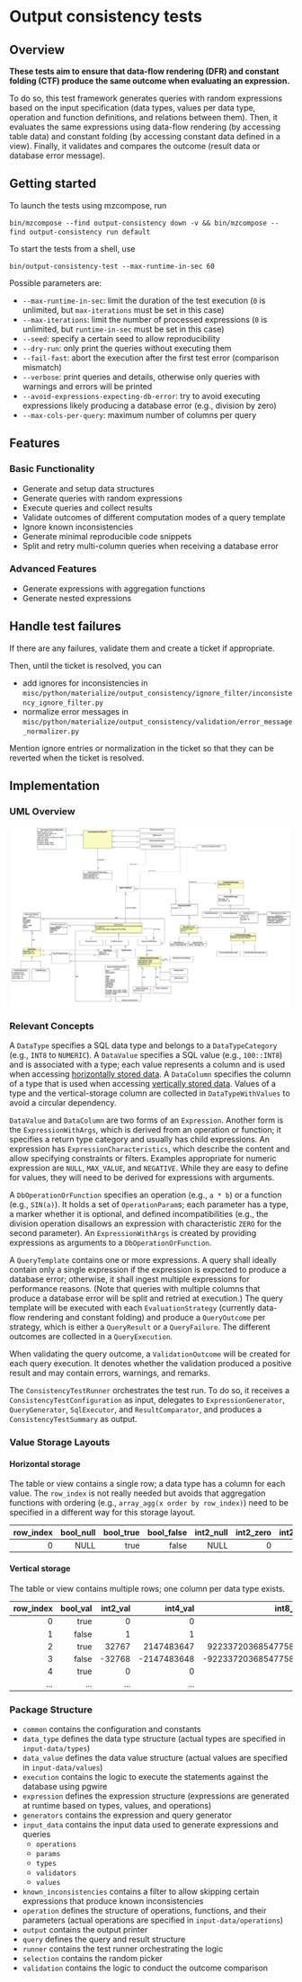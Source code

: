 # Output consistency tests

## Overview

**These tests aim to ensure that data-flow rendering (DFR) and constant folding (CTF) produce the same outcome when
evaluating an expression.**

To do so, this test framework generates queries with random expressions based on the input specification (data types,
values per data type, operation and function definitions, and relations between them). Then, it evaluates the same
expressions using data-flow rendering (by accessing table data) and constant folding (by accessing constant data
defined in a view). Finally, it validates and compares the outcome (result data or database error message).

## Getting started

To launch the tests using mzcompose, run
```
bin/mzcompose --find output-consistency down -v && bin/mzcompose --find output-consistency run default
```
To start the tests from a shell, use
```
bin/output-consistency-test --max-runtime-in-sec 60
```

Possible parameters are:
* `--max-runtime-in-sec`: limit the duration of the test execution (`0` is unlimited, but `max-iterations` must be set in
this case)
* `--max-iterations`: limit the number of processed expressions (`0` is unlimited, but `runtime-in-sec` must be set in
this case)
* `--seed`: specify a certain seed to allow reproducibility
* `--dry-run`: only print the queries without executing them
* `--fail-fast`: abort the execution after the first test error (comparison mismatch)
* `--verbose`: print queries and details, otherwise only queries with warnings and errors will be printed
* `--avoid-expressions-expecting-db-error`: try to avoid executing expressions likely producing a database error (e.g.,
division by zero)
* `--max-cols-per-query`: maximum number of columns per query

## Features

### Basic Functionality
* Generate and setup data structures
* Generate queries with random expressions
* Execute queries and collect results
* Validate outcomes of different computation modes of a query template
* Ignore known inconsistencies
* Generate minimal reproducible code snippets
* Split and retry multi-column queries when receiving a database error

### Advanced Features
* Generate expressions with aggregation functions
* Generate nested expressions

## Handle test failures
If there are any failures, validate them and create a ticket if appropriate.

Then, until the ticket is resolved, you can
* add ignores for inconsistencies in `misc/python/materialize/output_consistency/ignore_filter/inconsistency_ignore_filter.py`
* normalize error messages in `misc/python/materialize/output_consistency/validation/error_message_normalizer.py`

Mention ignore entries or normalization in the ticket so that they can be reverted when the ticket is resolved.

## Implementation

### UML Overview

![UML overview](../../misc/python/materialize/output_consistency/overview.png)

### Relevant Concepts

A `DataType` specifies a SQL data type and belongs to a `DataTypeCategory` (e.g., `INT8` to `NUMERIC`).
A `DataValue` specifies a SQL value (e.g., `100::INT8`) and is associated with a type; each value represents a column
and is used when accessing [horizontally stored data](#horizontal-storage).
A `DataColumn` specifies the column of a type that is used when accessing [vertically stored data](#vertical-storage).
Values of a type and the vertical-storage column are collected in `DataTypeWithValues` to avoid a circular dependency.

`DataValue` and `DataColumn` are two forms of an `Expression`. Another form is the `ExpressionWithArgs`, which is
derived from an operation or function; it specifies a return type category and usually has child expressions.
An expression has `ExpressionCharacteristics`, which describe the content and allow specifying constraints or filters.
Examples appropriate for numeric expression are `NULL`, `MAX_VALUE`, and `NEGATIVE`.
While they are easy to define for values, they will need to be derived for expressions with arguments.

A `DbOperationOrFunction` specifies an operation (e.g., `a * b`) or a function (e.g., `SIN(a)`).
It holds a set of `OperationParam`s; each parameter has a type, a marker whether it is optional, and defined
incompatibilities (e.g., the division operation disallows an expression with characteristic `ZERO` for the second
parameter).
An `ExpressionWithArgs` is created by providing expressions as arguments to a `DbOperationOrFunction`.

A `QueryTemplate` contains one or more expressions. A query shall ideally contain only a single expression if the
expression is expected to produce a database error; otherwise, it shall ingest multiple expressions for performance
reasons. (Note that queries with multiple columns that produce a database error will be split and retried at execution.)
The query template will be executed with each `EvaluationStrategy` (currently data-flow rendering and constant folding)
and produce a `QueryOutcome` per strategy, which is either a `QueryResult` or a `QueryFailure`. The different outcomes
are collected in a `QueryExecution`.

When validating the query outcome, a `ValidationOutcome` will be created for each query execution. It denotes whether
the validation produced a positive result and may contain errors, warnings, and remarks.

The `ConsistencyTestRunner` orchestrates the test run. To do so, it receives a `ConsistencyTestConfiguration` as input,
delegates to `ExpressionGenerator`, `QueryGenerator`, `SqlExecutor`, and `ResultComparator`, and produces a
`ConsistencyTestSummary` as output.

### Value Storage Layouts

#### Horizontal storage

The table or view contains a single row; a data type has a column for each value. The `row_index` is not really needed
but avoids that aggregation functions with ordering (e.g., `array_agg(x order by row_index)`) need to be specified in a
different way for this storage layout.

| row_index | bool_null | bool_true | bool_false | int2_null | int2_zero | int2_one | int2_max | int2_neg_max | int4_null |
|----------:|----------:|----------:|-----------:|----------:|----------:|---------:|---------:|-------------:|----------:|
|        0  |      NULL |      true |      false |      NULL |         0 |        1 |    32767 |       -32768 |      NULL |

#### Vertical storage

The table or view contains multiple rows; one column per data type exists.

| row_index | bool_val | int2_val |    int4_val |             int8_val | uint2_val | ... |
|----------:|---------:|---------:|------------:|---------------------:|----------:|-----|
|         0 |     true |        0 |           0 |                    0 |         0 | ... |
|         1 |    false |        1 |           1 |                    1 |         1 | ... |
|         2 |     true |    32767 |  2147483647 |  9223372036854775807 |     65535 | ... |
|         3 |    false |   -32768 | -2147483648 | -9223372036854775808 |         0 | ... |
|         4 |     true |        0 |           0 |                    0 |         0 | ... |
|       ... |      ... |      ... |         ... |                  ... |       ... | ... |

### Package Structure

* `common` contains the configuration and constants
* `data_type` defines the data type structure (actual types are specified in `input-data/types`)
* `data_value` defines the data value structure (actual values are specified in `input-data/values`)
* `execution` contains the logic to execute the statements against the database using pgwire
* `expression` defines the expression structure (expressions are generated at runtime based on types, values, and
operations)
* `generators` contains the expression and query generator
* `input_data` contains the input data used to generate expressions and queries
  * `operations`
  * `params`
  * `types`
  * `validators`
  * `values`
* `known_inconsistencies` contains a filter to allow skipping certain expressions that produce known inconsistencies
* `operation` defines the structure of operations, functions, and their parameters (actual operations are specified in
`input-data/operations`)
* `output` contains the output printer
* `query` defines the query and result structure
* `runner` contains the test runner orchestrating the logic
* `selection` contains the random picker
* `validation` contains the logic to conduct the outcome comparison
